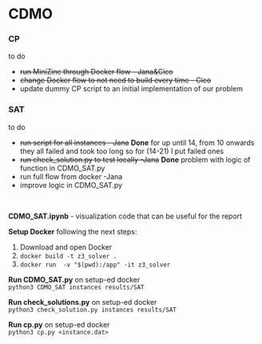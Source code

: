 # CDMO

### CP
to do 
- ~~run MiniZinc through Docker flow - Jana&Cico~~
- ~~change Docker flow to not need to build every time - Cico~~
- update dummy CP script to an initial implementation of our problem

### SAT

to do
- ~~run script for all instances - Jana~~
**Done** for up until 14, from 10 onwards they all failed and took too long so for (14-21) I put failed ones
- ~~run check_solution.py to test locally -Jana~~ 
**Done** problem with logic of function in CDMO_SAT.py
- run full flow from docker -Jana
- improve logic in CDMO_SAT.py
<br>

**CDMO_SAT.ipynb** - visualization code that can be useful for the report 
 
**Setup Docker** following the next steps: <br/> 
1. Download and open Docker
2. `docker build -t z3_solver .`
3. `docker run  -v "$(pwd):/app" -it z3_solver`

**Run CDMO_SAT.py** on setup-ed docker <br/>
`python3 CDMO_SAT instances results/SAT`

**Run check_solutions.py** on setup-ed docker <br/>
`python3 check_solution.py instances results/SAT`

**Run cp.py** on setup-ed docker <br/>
`python3 cp.py <instance.dat>`

